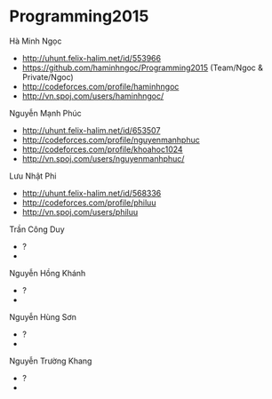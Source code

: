 ﻿Programming2015
===============
Hà Minh Ngọc
+ http://uhunt.felix-halim.net/id/553966
+ https://github.com/haminhngoc/Programming2015 (Team/Ngoc & Private/Ngoc)
+ http://codeforces.com/profile/haminhngoc
+ http://vn.spoj.com/users/haminhngoc/

Nguyễn Mạnh Phúc
+ http://uhunt.felix-halim.net/id/653507
+ http://codeforces.com/profile/nguyenmanhphuc
+ http://codeforces.com/profile/khoahoc1024
+ http://vn.spoj.com/users/nguyenmanhphuc/

Lưu Nhật Phi

+ http://uhunt.felix-halim.net/id/568336
+ http://codeforces.com/profile/philuu
+ http://vn.spoj.com/users/philuu

Trần Công Duy
+ ?
+ 

Nguyễn Hồng Khánh
+ ?
+ 

Nguyễn Hùng Sơn
+ ?
+ 

Nguyễn Trường Khang
+ ?
+ 

